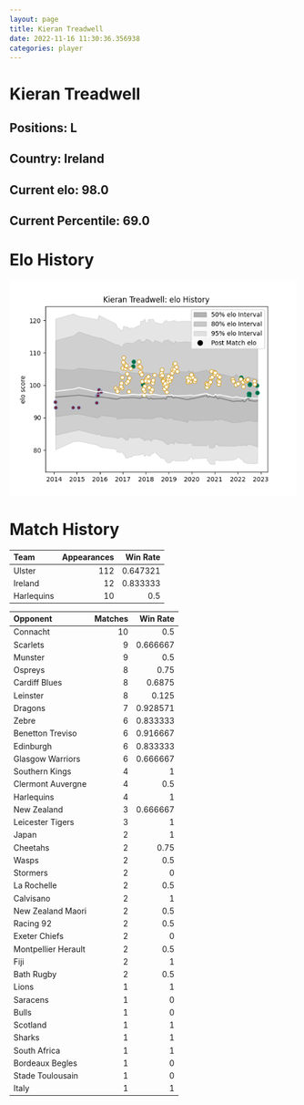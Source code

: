 ```yaml
---  
layout: page  
title: Kieran Treadwell  
date: 2022-11-16 11:30:36.356938  
categories: player  
---
```

# Kieran Treadwell

## Positions: L

## Country: Ireland

## Current elo: 98.0

## Current Percentile: 69.0

# Elo History


![elo history](history_KieranTreadwell.png)
# Match History


| Team       |   Appearances |   Win Rate |
|:-----------|--------------:|-----------:|
| Ulster     |           112 |   0.647321 |
| Ireland    |            12 |   0.833333 |
| Harlequins |            10 |   0.5      |

| Opponent            |   Matches |   Win Rate |
|:--------------------|----------:|-----------:|
| Connacht            |        10 |   0.5      |
| Scarlets            |         9 |   0.666667 |
| Munster             |         9 |   0.5      |
| Ospreys             |         8 |   0.75     |
| Cardiff Blues       |         8 |   0.6875   |
| Leinster            |         8 |   0.125    |
| Dragons             |         7 |   0.928571 |
| Zebre               |         6 |   0.833333 |
| Benetton Treviso    |         6 |   0.916667 |
| Edinburgh           |         6 |   0.833333 |
| Glasgow Warriors    |         6 |   0.666667 |
| Southern Kings      |         4 |   1        |
| Clermont Auvergne   |         4 |   0.5      |
| Harlequins          |         4 |   1        |
| New Zealand         |         3 |   0.666667 |
| Leicester Tigers    |         3 |   1        |
| Japan               |         2 |   1        |
| Cheetahs            |         2 |   0.75     |
| Wasps               |         2 |   0.5      |
| Stormers            |         2 |   0        |
| La Rochelle         |         2 |   0.5      |
| Calvisano           |         2 |   1        |
| New Zealand Maori   |         2 |   0.5      |
| Racing 92           |         2 |   0.5      |
| Exeter Chiefs       |         2 |   0        |
| Montpellier Herault |         2 |   0.5      |
| Fiji                |         2 |   1        |
| Bath Rugby          |         2 |   0.5      |
| Lions               |         1 |   1        |
| Saracens            |         1 |   0        |
| Bulls               |         1 |   0        |
| Scotland            |         1 |   1        |
| Sharks              |         1 |   1        |
| South Africa        |         1 |   1        |
| Bordeaux Begles     |         1 |   0        |
| Stade Toulousain    |         1 |   0        |
| Italy               |         1 |   1        |